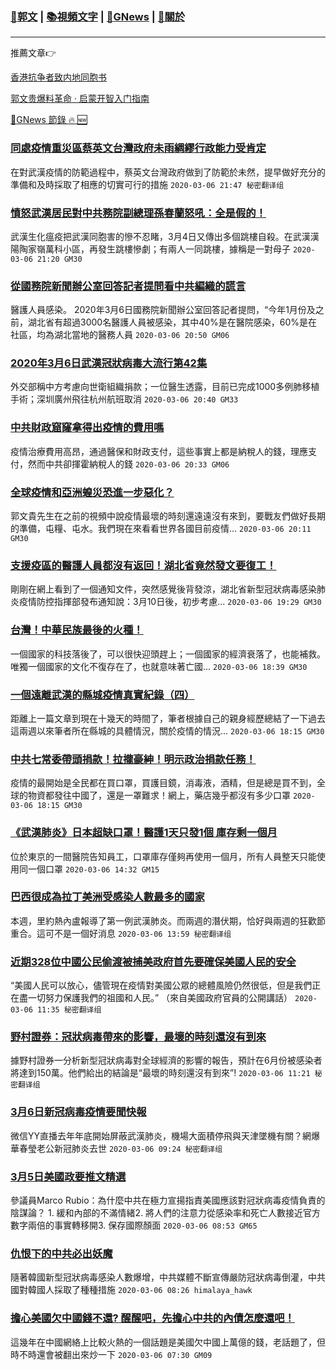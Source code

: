 ###  [:eagle:郭文](https://github.com/ourhimalayas/txt) | [:books:視頻文字](https://github.com/ourhimalayas/txt/blob/master/content/README.md) | [:newspaper:GNews](https://github.com/ourhimalayas/txt/blob/master/content/gnews/README.md) | [:pray:關於](https://github.com/ourhimalayas/home/tree/master/about)
---

推薦文章:point_right:

[香港抗争者致内地同胞书](https://github.com/ourhimalayas/news/blob/master/2019/08/a_letter_from_the_hong_kong_people.md)

[郭文贵爆料革命 · 启蒙开智入门指南](https://github.com/ourhimalayas/txt/issues/1)

[:newspaper:GNews 節錄 :fire: :new:](https://github.com/ourhimalayas/txt/blob/master/content/gnews/README.md) 



### [同處疫情重災區蔡英文台灣政府未雨綢繆行政能力受肯定](/content/gnews/1/README.md)

在對武漢疫情的防範過程中，蔡英文台灣政府做到了防範於未然，提早做好充分的準備和及時採取了相應的切實可行的措施  `2020-03-06 21:47 秘密翻译组`

### [憤怒武漢居民對中共務院副總理孫春蘭怒吼：全是假的！](/content/gnews/2/README.md)

武漢生化瘟疫把武漢同胞害的慘不忍睹，3月4日又傳出多個跳樓自殺。在武漢漢陽陶家嶺萬科小區，再發生跳樓慘劇；有兩人一同跳樓，據稱是一對母子  `2020-03-06 21:20 GM30`

### [從國務院新聞辦公室回答記者提問看中共編織的謊言](/content/gnews/3/README.md)

醫護人員感染。 2020年3月6日國務院新聞辦公室回答記者提問，“今年1月份及之前，湖北省有超過3000名醫護人員被感染，其中40%是在醫院感染，60%是在社區，均為湖北當地的醫務人員  `2020-03-06 20:50 GM06`

### [2020年3月6日武漢冠狀病毒大流行第42集](/content/gnews/4/README.md)

外交部稱中方考慮向世衛組織捐款；一位醫生透露，目前已完成1000多例肺移植手術；深圳廣州飛往杭州航班取消  `2020-03-06 20:40 GM33`

### [中共財政窟窿拿得出疫情的費用嗎](/content/gnews/5/README.md)

疫情治療費用高昂，通過醫保和財政支付，這些事實上都是納稅人的錢，理應支付，然而中共卻揮霍納稅人的錢  `2020-03-06 20:33 GM06`

### [全球疫情和亞洲蝗災恐進一步惡化？](/content/gnews/6/README.md)

郭文貴先生在之前的視頻中說疫情最壞的時刻還遠遠沒有來到，要戰友們做好長期的準備，屯糧、屯水。我們現在來看看世界各國目前疫情...  `2020-03-06 20:11 GM30`

### [支援疫區的醫護人員都沒有返回！湖北省竟然發文要復工！](/content/gnews/7/README.md)

剛剛在網上看到了一個通知文件，突然感覺後背發涼，湖北省新型冠狀病毒感染肺炎疫情防控指揮部發布通知說：3月10日後，初步考慮...  `2020-03-06 19:29 GM30`

### [台灣！中華民族最後的火種！](/content/gnews/8/README.md)

一個國家的科技落後了，可以很快迎頭趕上；一個國家的經濟衰落了，也能補救。唯獨一個國家的文化不復存在了，也就意味著亡國...  `2020-03-06 18:39 GM30`

### [一個遠離武漢的縣城疫情真實紀錄（四）](/content/gnews/9/README.md)

距離上一篇文章到現在十幾天的時間了，筆者根據自己的親身經歷總結了一下過去這兩週以來筆者所在縣城的具體情況，關於疫情的情況...  `2020-03-06 18:15 GM30`

### [中共七常委帶頭捐款！拉攏豪紳！明示政治捐款任務！](/content/gnews/10/README.md)

疫情的最開始是全民都在買口罩，買護目鏡，消毒液，酒精，但是總是買不到，全球的物資都發往中國了，還是一罩難求！網上，藥店幾乎都沒有多少口罩  `2020-03-06 18:15 GM30`

### [《武漢肺炎》日本超缺口罩！醫護1天只發1個 庫存剩一個月](/content/gnews/11/README.md)

位於東京的一間醫院告知員工，口罩庫存僅夠再使用一個月，所有人員整天只能使用同一個口罩  `2020-03-06 14:32 GM15`

### [巴西很成為拉丁美洲受感染人數最多的國家](/content/gnews/12/README.md)

本週，里約熱內盧報導了第一例武漢肺炎。而兩週的潛伏期，恰好與兩週的狂歡節重合。這可不是一個好消息  `2020-03-06 13:59 秘密翻译组`

### [近期328位中國公民偷渡被捕美政府首先要確保美國人民的安全](/content/gnews/13/README.md)

“美國人民可以放心，儘管現在疫情對美國公眾的總體風險仍然很低，但是我們正在盡一切努力保護我們的祖國和人民。” （來自美國政府官員的公開講話）  `2020-03-06 11:35 秘密翻译组`

### [野村證券：冠狀病毒帶來的影響，最壞的時刻還沒有到來](/content/gnews/14/README.md)

據野村證券一分析新型冠狀病毒對全球經濟的影響的報告，預計在6月份被感染者將達到150萬。他們給出的結論是“最壞的時刻還沒有到來”!  `2020-03-06 11:21 秘密翻译组`

### [3月6日新冠病毒疫情要聞快報](/content/gnews/15/README.md)

微信YY直播去年年底開始屏蔽武漢肺炎，機場大面積停飛與天津墜機有關？網爆華春瑩老公新冠肺炎去世  `2020-03-06 09:24 秘密翻译组`

### [3月5日美國政要推文精選](/content/gnews/16/README.md)

參議員Marco Rubio：為什麼中共在極力宣揚指責美國應該對冠狀病毒疫情負責的陰謀論？ 1. 緩和內部的不滿情緒2. 將人們的注意力從感染率和死亡人數接近官方數字兩倍的事實轉移開3. 保存國際顏面  `2020-03-06 08:53 GM65`

### [仇恨下的中共必出妖魔](/content/gnews/17/README.md)

隨著韓國新型冠狀病毒感染人數爆增，中共媒體不斷宣傳嚴防冠狀病毒倒灌，中共國對韓國人採取了種種措施  `2020-03-06 08:26 himalaya_hawk`

### [擔心美國欠中國錢不還? 醒醒吧，先擔心中共的內債怎麼還吧！](/content/gnews/18/README.md)

這幾年在中國網絡上比較火熱的一個話題是美國欠中國上萬億的錢，老話題了，但時不時還會被翻出來炒一下  `2020-03-06 07:30 GM09`

